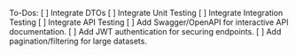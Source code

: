 To-Dos:
[ ] Integrate DTOs 
[ ] Integrate Unit Testing
[ ] Integrate Integration Testing 
[ ] Integrate API Testing
[ ] Add Swagger/OpenAPI for interactive API documentation.
[ ]	Add JWT authentication for securing endpoints. 
[ ] Add pagination/filtering for large datasets.


